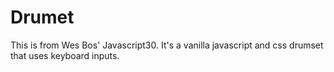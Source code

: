 # Drumet
This is from Wes Bos' Javascript30. It's a vanilla javascript and css drumset that uses keyboard inputs.
